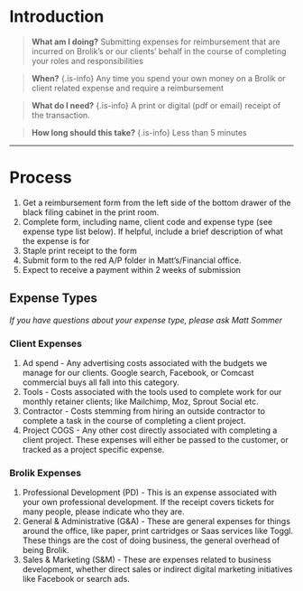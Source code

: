 <!-- TITLE: Reimbursement Submission -->
<!-- SUBTITLE: A quick summary of Reimbursement Submission -->

# Introduction

> **What am I doing?**
 Submitting expenses for reimbursement that are incurred on Brolik’s or our clients’ behalf in the course of completing your roles and responsibilities

> **When?**
{.is-info} Any time you spend your own money on a Brolik or client related expense and require a reimbursement

> **What do I need?**
{.is-info} A print or digital (pdf or email) receipt of the transaction.

> **How long should this take?**
{.is-info} Less than 5 minutes

-----
# Process
1. Get a reimbursement form from the left side of the bottom drawer of the black filing cabinet in the print room.
2. Complete form, including name, client code and expense type (see expense type list below). If helpful, include a brief description of what the expense is for
3. Staple print receipt to the form
4. Submit form to the red A/P folder in Matt’s/Financial office.
5. Expect to receive a payment within 2 weeks of submission

## Expense Types
*If you have questions about your expense type, please ask Matt Sommer*

### Client Expenses

1. Ad spend - Any advertising costs associated with the budgets we manage for our clients. Google search, Facebook, or Comcast commercial buys all fall into this category.
2. Tools - Costs associated with the tools used to complete work for our monthly retainer clients; like Mailchimp, Moz, Sprout Social etc.
3. Contractor - Costs stemming from hiring an outside contractor to complete a task in the course of completing a client project.
4. Project COGS - Any other cost directly associated with completing a client project. These expenses will either be passed to the customer, or tracked as a project specific expense.

### Brolik Expenses

1. Professional Development (PD) - This is an expense associated with your own professional development. If the receipt covers tickets for many people, please indicate who they are.
2. General & Administrative (G&A) - These are general expenses for things around the office, like paper, print cartridges or Saas services like Toggl. These things are the cost of doing business, the general overhead of being Brolik.
3. Sales & Marketing (S&M) - These are expenses related to business development, whether direct sales or indirect digital marketing initiatives like Facebook or search ads.

